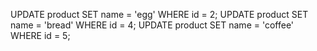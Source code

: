 UPDATE product 
    SET name = 'egg'
    WHERE id = 2;
UPDATE product 
    SET name = 'bread'
    WHERE id = 4;
UPDATE product 
    SET name = 'coffee'
    WHERE id = 5;